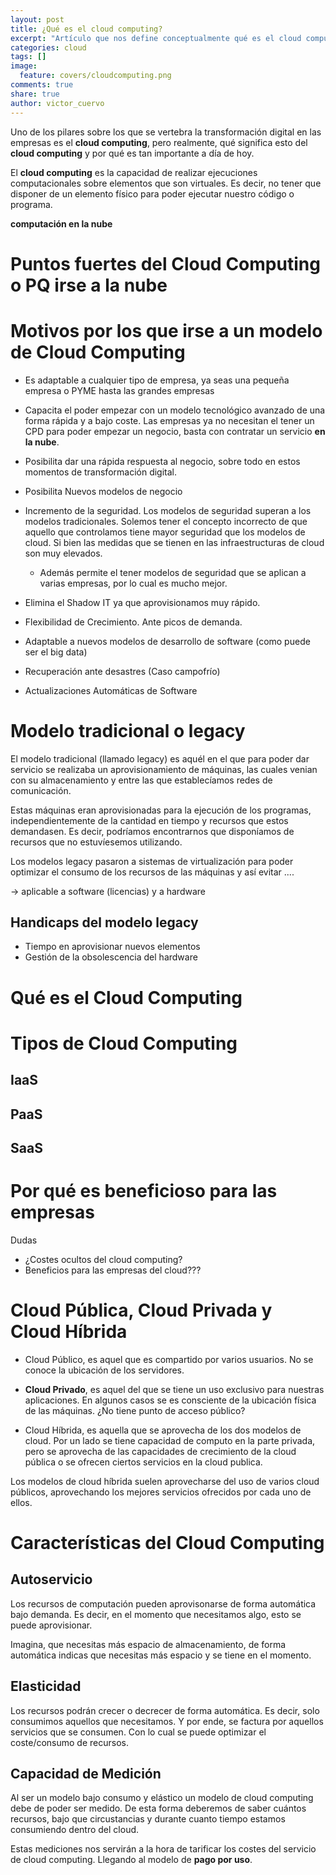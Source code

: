 ```yaml
---
layout: post
title: ¿Qué es el cloud computing?
excerpt: "Artículo que nos define conceptualmente qué es el cloud computing y que capacidades nos ofrece a la hora de usarlo"
categories: cloud
tags: []
image:
  feature: covers/cloudcomputing.png
comments: true
share: true
author: victor_cuervo
---
```

Uno de los pilares sobre los que se vertebra la transformación digital en las empresas es el **cloud computing**, pero realmente, qué significa esto del **cloud computing** y por qué es tan importante a día de hoy.

El **cloud computing** es la capacidad de realizar ejecuciones computacionales sobre elementos que son virtuales. Es decir, no tener que disponer de un elemento físico para poder ejecutar nuestro código o programa.

**computación en la nube**


# Puntos fuertes del Cloud Computing o PQ irse a la nube
# Motivos por los que irse a un modelo de Cloud Computing

* Es adaptable a cualquier tipo de empresa, ya seas una pequeña empresa o PYME hasta las grandes empresas

* Capacita el poder empezar con un modelo tecnológico avanzado de una forma rápida y a bajo coste. Las empresas ya no necesitan el tener un CPD para poder empezar un negocio, basta con contratar un servicio **en la nube**.

* Posibilita dar una rápida respuesta al negocio, sobre todo en estos momentos de transformación digital.

* Posibilita Nuevos modelos de negocio

* Incremento de la seguridad. Los modelos de seguridad superan a los modelos tradicionales. Solemos tener el concepto incorrecto de que aquello que controlamos tiene mayor seguridad que los modelos de cloud. Si bien las medidas que se tienen en las infraestructuras de cloud son muy elevados.
  * Además permite el tener modelos de seguridad que se aplican a varias empresas, por lo cual es mucho mejor.

* Elimina el Shadow IT ya que aprovisionamos muy rápido.


* Flexibilidad de Crecimiento. Ante picos de demanda.

* Adaptable a nuevos modelos de desarrollo de software (como puede ser el big data)

* Recuperación ante desastres
(Caso campofrío)

* Actualizaciones Automáticas de Software




# Modelo tradicional o legacy
El modelo tradicional (llamado legacy) es aquél en el que para poder dar servicio se realizaba un aprovisionamiento de máquinas, las cuales venian con su almacenamiento y entre las que establecíamos redes de comunicación.

Estas máquinas eran aprovisionadas para la ejecución de los programas, independientemente de la cantidad en tiempo y recursos que estos demandasen. Es decir, podríamos encontrarnos que disponíamos de recursos que no estuvíesemos utilizando.


Los modelos legacy pasaron a sistemas de virtualización para poder optimizar el consumo de los recursos de las máquinas y así evitar ....

-> aplicable a software (licencias) y a hardware



## Handicaps del modelo legacy
* Tiempo en aprovisionar nuevos elementos
* Gestión de la obsolescencia del hardware




# Qué es el Cloud Computing

# Tipos de Cloud Computing

## IaaS

## PaaS


## SaaS


# Por qué es beneficioso para las empresas


Dudas

* ¿Costes ocultos del cloud computing?
* Beneficios para las empresas del cloud???


# Cloud Pública, Cloud Privada y Cloud Híbrida

* Cloud Público, es aquel que es compartido por varios usuarios. No se conoce la ubicación de los servidores.

* **Cloud Privado**, es aquel del que se tiene un uso exclusivo para nuestras aplicaciones. En algunos casos se es consciente de la ubicación física de las máquinas. ¿No tiene punto de acceso público?

* Cloud Híbrida, es aquella que se aprovecha de los dos modelos de cloud. Por un lado se tiene capacidad de computo en la parte privada, pero se aprovecha de las capacidades de crecimiento de la cloud pública o se ofrecen ciertos servicios en la cloud publica.

Los modelos de cloud híbrida suelen aprovecharse del uso de varios cloud públicos, aprovechando los mejores servicios ofrecidos por cada uno de ellos.


# Características del Cloud Computing

## Autoservicio
Los recursos de computación pueden aprovisonarse de forma automática bajo demanda. Es decir, en el momento que necesitamos algo, esto se puede aprovisionar.

Imagina, que necesitas más espacio de almacenamiento, de forma automática indicas que necesitas más espacio y se tiene en el momento.

## Elasticidad
Los recursos podrán crecer o decrecer de forma automática. Es decir, solo consumimos aquellos que necesitamos. Y por ende, se factura por aquellos servicios que se consumen. Con lo cual se puede optimizar el coste/consumo de recursos.

## Capacidad de Medición
Al ser un modelo bajo consumo y elástico un modelo de cloud computing debe de poder ser medido. De esta forma deberemos de saber cuántos recursos, bajo que circustancias y durante cuanto tiempo estamos consumiendo dentro del cloud.

Estas mediciones nos servirán a la hora de tarificar los costes del servicio de cloud computing. Llegando al modelo de **pago por uso**.
